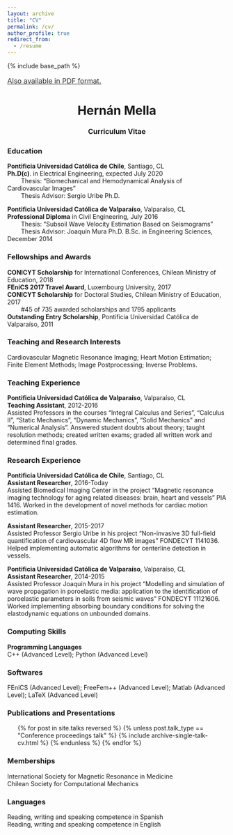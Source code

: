 ```yaml
---
layout: archive
title: "CV"
permalink: /cv/
author_profile: true
redirect_from:
  - /resume
---
```


{% include base_path %}

<u><a style="line-height: 1.5;" href="http://www.stuartgeiger.com/geiger-cv.pdf"><span style="color: #333333;"><span style="font-size: medium;">Also available in PDF format.</span></span></a></u>
<h1 class="western" align="center"><b>Hernán Mella</b></h1>
<p style="line-height: 1.5;" align="center"><span style="font-size: medium;"><b>Curriculum Vitae</b> </span></p>

### Education
**Pontificia Universidad Católica de Chile**, Santiago, CL <br/>
**Ph.D(c)**. in Electrical Engineering, expected July 2020 <br/>
&nbsp; &nbsp; &nbsp; &nbsp; Thesis: “Biomechanical and Hemodynamical Analysis of Cardiovascular Images” <br/>
&nbsp; &nbsp; &nbsp; &nbsp; Thesis Advisor: Sergio Uribe Ph.D.

**Pontificia Universidad Católica de Valparaíso**, Valparaíso, CL <br/>
**Professional Diploma** in Civil Engineering, July 2016 <br/>
&nbsp; &nbsp; &nbsp; &nbsp; Thesis: “Subsoil Wave Velocity Estimation Based on Seismograms” <br/>
&nbsp; &nbsp; &nbsp; &nbsp; Thesis Advisor: Joaquín Mura Ph.D.
B.Sc. in Engineering Sciences, December 2014

### Fellowships and Awards
**CONICYT Scholarship** for International Conferences, Chilean Ministry of Education, 2018 <br/>
**FEniCS 2017 Travel Award**, Luxembourg University, 2017 <br/>
**CONICYT Scholarship** for Doctoral Studies, Chilean Ministry of Education, 2017 <br/>
&nbsp; &nbsp; &nbsp; &nbsp; #45 of 735 awarded scholarships and 1795 applicants <br/>
**Outstanding Entry Scholarship**, Pontificia Universidad Católica de Valparaíso, 2011

### Teaching and Research Interests
Cardiovascular Magnetic Resonance Imaging; Heart Motion Estimation; Finite Element Methods; Image Postprocessing; Inverse Problems. 

### Teaching Experience
**Pontificia Universidad Católica de Valparaíso**, Valparaíso, CL <br/>
**Teaching Assistant**, 2012-2016 <br/>
Assisted Professors in the courses “Integral Calculus and Series”, “Calculus II”, “Static Mechanics”, “Dynamic Mechanics”, “Solid Mechanics” and “Numerical Analysis”. Answered student doubts about theory;  taught resolution methods; created written exams; graded all written work and determined final grades.

### Research Experience
**Pontificia Universidad Católica de Chile**, Santiago, CL <br/>
**Assistant Researcher**, 2016-Today <br/>
Assisted Biomedical Imaging Center in the project “Magnetic resonance imaging technology for aging related diseases: brain, heart and vessels” PIA 1416. Worked in the development of novel methods for cardiac motion estimation.

**Assistant Researcher**, 2015-2017 <br/>
Assisted Professor Sergio Uribe in his project “Non-invasive 3D full-field quantification of cardiovascular 4D flow MR images” FONDECYT 1141036. Helped implementing automatic algorithms for centerline detection in vessels.

**Pontificia Universidad Católica de Valparaíso**, Valparaíso, CL <br/>
**Assistant Researcher**, 2014-2015 <br/>
Assisted Professor Joaquín Mura in his project “Modelling and simulation of wave propagation in poroelastic media: application to the identification of poroelastic parameters in soils from seismic waves” FONDECYT 11121606. Worked implementing absorbing boundary conditions for solving the elastodynamic equations on unbounded domains.

### Computing Skills
**Programming Languages** <br/>
C++ (Advanced Level); Python (Advanced Level)

### Softwares
FEniCS (Advanced Level); FreeFem++ (Advanced Level); Matlab (Advanced Level); LaTeX (Advanced Level)

### Publications and Presentations
<ul>{% for post in site.talks reversed %}
    {% unless post.talk_type == "Conference proceedings talk" %}
      {% include archive-single-talk-cv.html %}
    {% endunless %}
{% endfor %}</ul>

### Memberships
International Society for Magnetic Resonance in Medicine <br/>
Chilean Society for Computational Mechanics

### Languages
Reading, writing and speaking competence in Spanish <br/>
Reading, writing and speaking competence in English 
